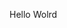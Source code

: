 Hello Wolrd






















































































































































































































































































































































































































































































































































































































































































































































































































































































































































































































































































































































































































































































































































































































































































































































































































































































































































































































































































































































































































